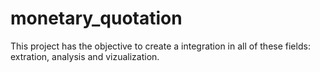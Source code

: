 # monetary_quotation
This project has the objective to create a integration in all of these fields: extration, analysis and vizualization. 
